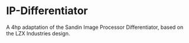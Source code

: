 # IP-Differentiator
A 4hp adaptation of the Sandin Image Processor Differentiator, based on the LZX Industries design.
